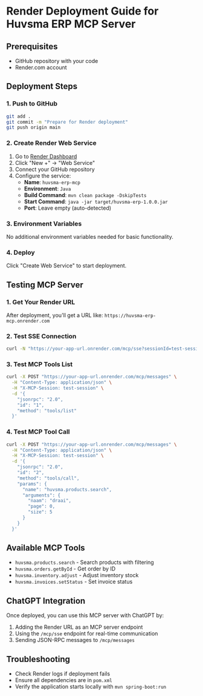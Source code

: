 # Render Deployment Guide for Huvsma ERP MCP Server

## Prerequisites
- GitHub repository with your code
- Render.com account

## Deployment Steps

### 1. Push to GitHub
```bash
git add .
git commit -m "Prepare for Render deployment"
git push origin main
```

### 2. Create Render Web Service
1. Go to [Render Dashboard](https://dashboard.render.com)
2. Click "New +" → "Web Service"
3. Connect your GitHub repository
4. Configure the service:
   - **Name**: `huvsma-erp-mcp`
   - **Environment**: `Java`
   - **Build Command**: `mvn clean package -DskipTests`
   - **Start Command**: `java -jar target/huvsma-erp-1.0.0.jar`
   - **Port**: Leave empty (auto-detected)

### 3. Environment Variables
No additional environment variables needed for basic functionality.

### 4. Deploy
Click "Create Web Service" to start deployment.

## Testing MCP Server

### 1. Get Your Render URL
After deployment, you'll get a URL like: `https://huvsma-erp-mcp.onrender.com`

### 2. Test SSE Connection
```bash
curl -N "https://your-app-url.onrender.com/mcp/sse?sessionId=test-session"
```

### 3. Test MCP Tools List
```bash
curl -X POST "https://your-app-url.onrender.com/mcp/messages" \
  -H "Content-Type: application/json" \
  -H "X-MCP-Session: test-session" \
  -d '{
    "jsonrpc": "2.0",
    "id": "1",
    "method": "tools/list"
  }'
```

### 4. Test MCP Tool Call
```bash
curl -X POST "https://your-app-url.onrender.com/mcp/messages" \
  -H "Content-Type: application/json" \
  -H "X-MCP-Session: test-session" \
  -d '{
    "jsonrpc": "2.0",
    "id": "2",
    "method": "tools/call",
    "params": {
      "name": "huvsma.products.search",
      "arguments": {
        "naam": "draai",
        "page": 0,
        "size": 5
      }
    }
  }'
```

## Available MCP Tools
- `huvsma.products.search` - Search products with filtering
- `huvsma.orders.getById` - Get order by ID
- `huvsma.inventory.adjust` - Adjust inventory stock
- `huvsma.invoices.setStatus` - Set invoice status

## ChatGPT Integration
Once deployed, you can use this MCP server with ChatGPT by:
1. Adding the Render URL as an MCP server endpoint
2. Using the `/mcp/sse` endpoint for real-time communication
3. Sending JSON-RPC messages to `/mcp/messages`

## Troubleshooting
- Check Render logs if deployment fails
- Ensure all dependencies are in `pom.xml`
- Verify the application starts locally with `mvn spring-boot:run`
